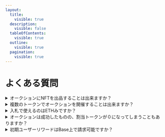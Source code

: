 ```yaml
---
layout:
  title:
    visible: true
  description:
    visible: false
  tableOfContents:
    visible: true
  outline:
    visible: true
  pagination:
    visible: true
---
```


# よくある質問

<details>

<summary>オークションにNFTを出品することは出来ますか？</summary>

出来ません。ERC20規格のトークンのみ出品可能です。

</details>

<details>

<summary>複数のトークンでオークションを開催することは出来ますか？</summary>

複数のトークンを出品したり、複数のトークンで入札することは共に出来ません。

</details>

<details>

<summary>入札で使えるのはETHみですか？</summary>

はい。ERC20での入札対応はv2にて実装予定です。

</details>

<details>

<summary>オークションは成功したものの、割当トークンが０になってしまうこともありますか？</summary>

参加者の入札額が合計入札額に対して小さいと、割当トークンが０になる可能性はありますが、TemplateV1ではその可能性は極めて低いです。よって、参加者全員に幾らかのトークンが割り当てられます。

</details>

<details>

<summary>初期ユーザーリワードはBase上で請求可能ですか？</summary>

いいえ。Base上では請求ができない仕様となっております。

Baseで行われたオークションで発生した初期ユーザリワードは、

Ethereum上でのみ請求が可能です。

詳しくは[初期ユーザーリワードの請求方法のページ](../readme/yzriwdo/qing-qiu-fang-fa.md)をご覧ください。

</details>
